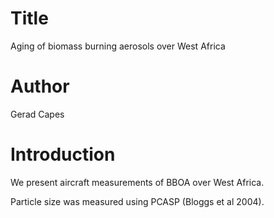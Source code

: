 # Title
Aging of biomass burning aerosols over West Africa

# Author
Gerad Capes

# Introduction
We present aircraft measurements of BBOA over West Africa.

Particle size was measured using PCASP (Bloggs et al 2004). 
